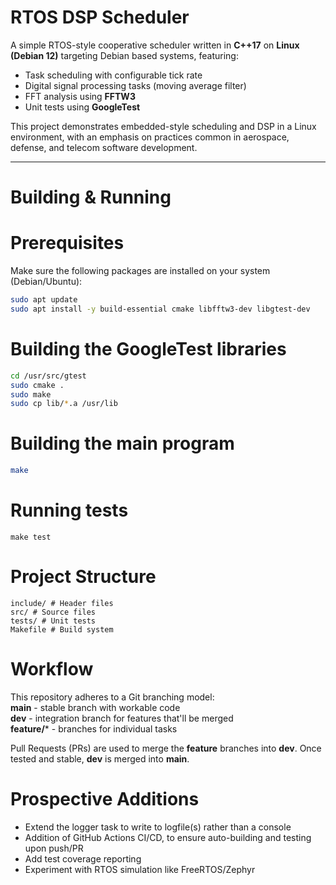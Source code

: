 # RTOS DSP Scheduler

A simple RTOS-style cooperative scheduler written in **C++17** on **Linux (Debian 12)** targeting Debian based systems, featuring:

- Task scheduling with configurable tick rate  
- Digital signal processing tasks (moving average filter)  
- FFT analysis using **FFTW3**  
- Unit tests using **GoogleTest**  

This project demonstrates embedded-style scheduling and DSP in a Linux environment, with an emphasis on practices common in aerospace, defense, and telecom software development.

---

# Building & Running

# Prerequisites
Make sure the following packages are installed on your system (Debian/Ubuntu):
```bash
sudo apt update
sudo apt install -y build-essential cmake libfftw3-dev libgtest-dev
```
# Building the GoogleTest libraries
```bash
cd /usr/src/gtest
sudo cmake .
sudo make
sudo cp lib/*.a /usr/lib
```
# Building the main program
```bash
make
```
# Running tests
```
make test
```
# Project Structure
```
include/ # Header files
src/ # Source files
tests/ # Unit tests
Makefile # Build system
```
# Workflow
This repository adheres to a Git branching model:\
**main** - stable branch with workable code\
**dev** - integration branch for features that'll be merged\
**feature/*** - branches for individual tasks

Pull Requests (PRs) are used to merge the **feature** branches into **dev**. Once tested and stable, **dev** is merged into **main**.
# Prospective Additions
- Extend the logger task to write to logfile(s) rather than a console
- Addition of GitHub Actions CI/CD, to ensure auto-building and testing upon push/PR
- Add test coverage reporting
- Experiment with RTOS simulation like FreeRTOS/Zephyr


